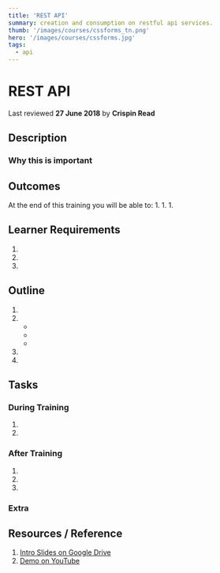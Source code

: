 ```yaml
---
title: 'REST API'
summary: creation and consumption on restful api services. 
thumb: '/images/courses/cssforms_tn.png'
hero: '/images/courses/cssforms.jpg'
tags:
  - api
---
```


# REST API
Last reviewed **27 June 2018** by **Crispin Read**

## Description

### Why this is important


## Outcomes

At the end of this training you will be able to:
1.
1.
1.

## Learner Requirements

1.
1.
1.


## Outline

1.
1.
    -
    -
    -
1.
1.

## Tasks

### During Training
1.
1.

### After Training
1.
1.  
1.

### Extra


## Resources / Reference

1. [Intro Slides on Google Drive](#)
1. [Demo on YouTube](#)
